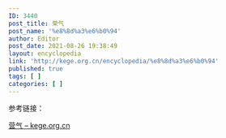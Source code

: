 ```yaml
---
ID: 3440
post_title: 荣气
post_name: '%e8%8d%a3%e6%b0%94'
author: Editor
post_date: 2021-08-26 19:38:49
layout: encyclopedia
link: 'http://kege.org.cn/encyclopedia/%e8%8d%a3%e6%b0%94'
published: true
tags: [ ]
categories: [ ]
---
```

参考链接：

<a href="http://kege.org.cn/encyclopedia/%e8%90%a5%e6%b0%94">营气 – kege.org.cn</a>